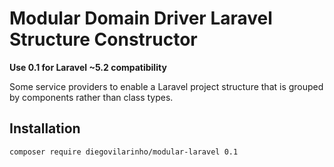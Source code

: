 # Modular Domain Driver Laravel Structure Constructor

**Use 0.1 for Laravel ~5.2 compatibility**

Some service providers to enable a Laravel project structure that is grouped by components rather than class types.

## Installation

```bash
composer require diegovilarinho/modular-laravel 0.1
```
